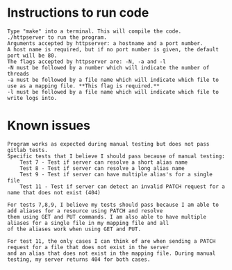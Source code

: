 # Instructions to run code
	Type "make" into a terminal. This will compile the code.
	./httpserver to run the program.
	Arguments accepted by httpserver: a hostname and a port number.
	A host name is required, but if no port number is given, the default port will be 80.
	The flags accepted by httpserver are: -N, -a and -l
	-N must be followed by a number which will indicate the number of threads
	-a must be followed by a file name which will indicate which file to use as a mapping file. **This flag is required.**
	-l must be followed by a file name which will indicate which file to write logs into.
	
	
# Known issues
	Program works as expected during manual testing but does not pass gitlab tests.
	Specific tests that I believe I should pass because of manual testing:
		Test 7 - Test if server can resolve a short alias name
		Test 8 - Test if server can resolve a long alias name
		Test 9 - Test if server can have multiple alias's for a single file
		Test 11 - Test if server can detect an invalid PATCH request for a name that does not exist (404)
		
	For tests 7,8,9, I believe my tests should pass because I am able to add aliases for a resource using PATCH and resolve
	them using GET and PUT commands. I am also able to have multiple aliases for a single file in my mapping file and all 
	of the aliases work when using GET and PUT.
	
	For test 11, the only cases I can think of are when sending a PATCH request for a file that does not exist in the server 
	and an alias that does not exist in the mapping file. During manual testing, my server returns 404 for both cases.